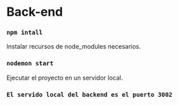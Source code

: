 # Back-end

### `npm intall`

Instalar recursos de node_modules necesarios.


### `nodemon start`

Ejecutar el proyecto en un servidor local.


### `El servido local del backend es el puerto 3002`
